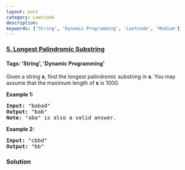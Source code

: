```yaml
---
layout: post
category: Leetcode
description: 
keywords: ['String', 'Dynamic Programming', 'Leetcode', 'Medium']
---
```

### [5. Longest Palindromic Substring](https://leetcode.com/problems/longest-palindromic-substring)

#### Tags: 'String', 'Dynamic Programming'

<div class="content__u3I1 question-content__JfgR"><div><p>Given a string <strong>s</strong>, find the longest palindromic substring in <strong>s</strong>. You may assume that the maximum length of <strong>s</strong> is 1000.</p>
<p><strong>Example 1:</strong></p>
<pre><strong>Input:</strong> "babad"
<strong>Output:</strong> "bab"
<strong>Note:</strong> "aba" is also a valid answer.
</pre>
<p><strong>Example 2:</strong></p>
<pre><strong>Input:</strong> "cbbd"
<strong>Output:</strong> "bb"
</pre>
</div></div>

### Solution
